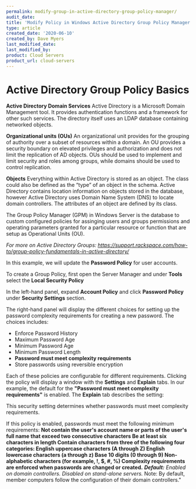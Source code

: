 ```yaml
---
permalink: modify-group-in-active-directory-group-policy-manager/
audit_date:
title: 'Modify Policy in Windows Active Directory Group Policy Manager'
type: article
created_date: '2020-06-10'
created_by: Dave Myers
last_modified_date:
last_modified_by:
product: Cloud Servers
product_url: cloud-servers
---
```


# Active Directory Group Policy Basics

**Active Directory Domain Services**
Active Directory is a Microsoft Domain Management tool. It provides authentication functions and a framework for other such services. The directory itself uses an LDAP database containing networked objects.

**Organizational units (OUs)** 
An organizational unit provides for the grouping of authority over a subset of resources within a domain. An OU provides a security boundary on elevated privileges and authorization and does not limit the replication of AD objects.
OUs should be used to implement and limit security and roles among groups, while domains should be used to control replication.

**Objects**
Everything within Active Directory is stored as an object. The class could also be defined as the “type” of an object in the schema. Active Directory contains location information on objects stored in the database, however Active Directory uses Domain Name System (DNS) to locate domain controllers. The attributes of an object are defined by its class.

The Group Policy Manager (GPM) in Windows Server is the database to custom configured policies for assinging users and groups permissions and operating parameters granted for a particular resource or function that are setup as Operational Units (OU). 

*For more on Active Directory Groups: https://support.rackspace.com/how-to/group-policy-fundamentals-in-active-directory/*

In this example, we will update the **Password Policy** for user accounts.

To create a Group Policy, first open the Server Manager and under **Tools** select the **Local Security Policy**

In the left-hand panel, expand **Account Policy** and click **Password Policy** under **Security Settings** section.

The right-hand panel will display the different choices for setting up the password complexity requirements for creating a new password. The choices includes:
- Enforce Password History
- Maximum Password Age
- Minimum Password Age
- Minimum Password Length
- **Password must meet complexity requirements**
- Store passwords using reversible encryption

Each of these policies are configurable for different requirements. Clicking the policy will display a window with the **Settings** and **Explain** tabs. In our example, the default for the **"Password must meet complexity requirements"** is enabled. The **Explain** tab describes the setting:

This security setting determines whether passwords must meet complexity requirements.

If this policy is enabled, passwords must meet the following minimum requirements:
**Not contain the user's account name or parts of the user's full name that exceed two consecutive characters
Be at least six characters in length
Contain characters from three of the following four categories:
English uppercase characters (A through Z)
English lowercase characters (a through z)
Base 10 digits (0 through 9)
Non-alphabetic characters (for example, !, $, #, %)
Complexity requirements are enforced when passwords are changed or created.**
***Default:***
*Enabled on domain controllers.
Disabled on stand-alone servers.*
Note: By default, member computers follow the configuration of their domain controllers."
